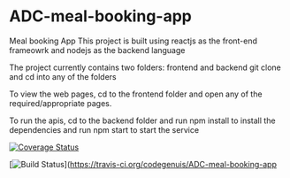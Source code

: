 # ADC-meal-booking-app
Meal booking App This project is built using reactjs as the front-end frameowrk and nodejs as the backend language


The project currently contains two folders: frontend and backend git clone and cd into any of the folders


To view the web pages, cd to the frontend folder and open any of the required/appropriate pages.


To run the apis, cd to the backend folder and run npm install to install the dependencies and run npm start to start the service


[![Coverage Status](https://coveralls.io/repos/github/codegenuis/ADC-meal-booking-app/badge.svg?branch=develop)](https://coveralls.io/github/codegenuis/ADC-meal-booking-app?branch=develop)


[![Build Status](https://travis-ci.org/codegenuis/ADC-meal-booking-app.svg?branch=develop)](https://travis-ci.org/codegenuis/ADC-meal-booking-app
